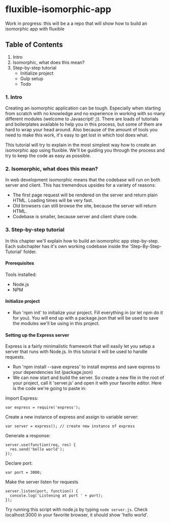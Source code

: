 # fluxible-isomorphic-app
Work in progress: this will be a a repo that will show how to build an isomorphic app with fluxible

## Table of Contents ###

1. Intro
2. Isomorphic, what does this mean?
3. Step-by-step tutorial
    - Initialize project
    - Gulp setup
    - Todo

### 1. Intro ###

Creating an isomorphic application can be tough. Especially when starting from scratch with no knowledge and no experience in working with so many different modules (welcome to Javascript! ;)). There are loads of tutorials and boilerplates available to help you in this process, but some of them are hard to wrap your head around. Also because of the amount of tools you need to make this work, it's easy to get lost in which tool does what.

This tutorial will try to explain in the most simplest way how to create an isomorphic app using fluxible. We'll be guiding you through the process and try to keep the code as easy as possible.

### 2. Isomorphic, what does this mean? ###

In web development isomorphic means that the codebase will run on both server and client. This has tremendous upsides for a variety of reasons:

* The first page request will be rendered on the server and return plain HTML. Loading times will be very fast.
* Old browsers can still browse the site, because the server will return HTML.
* Codebase is smaller, because server and client share code.

### 3. Step-by-step tutorial ###

In this chapter we'll explain how to build an isomorphic app step-by-step. Each subchapter has it's own working codebase inside the 'Step-By-Step-Tutorial' folder.

#### Prerequisites ####

Tools installed:

* Node.js
* NPM

#### Initialize project ####

- Run 'npm init' to initialize your project. Fill everything in (or let npm do it for you). You will end up with a package.json that will be used to save the modules we'll be using in this project.

#### Setting up the Express server ####

Express is a fairly minimalistic framework that will easily let you setup a server that runs with Node.js. In this tutorial it will be used to handle requests.

- Run 'npm install --save express' to install express and save express to your dependencies list (package.json)
- We can now start and build the server. So create a new file in the root of your project, call it 'server.js' and open it with your favorite editor. Here is the code we're going to paste in:

Import Express:

```
var express = require('express');
```

Create a new instance of express and assign to variable server:

```
var server = express(); // create new instance of express
```

Generate a response:

```
server.use(function(req, res) {
  res.send('hello world');
});
```

Declare port:

```
var port = 3000;
```

Make the server listen for requests
```
server.listen(port, function() {
  console.log('Listening at port ' + port);
});
```

Try running this script with node.js by typing `node server.js`. Check localhost:3000 in your favorite browser, it should show 'hello world'.
